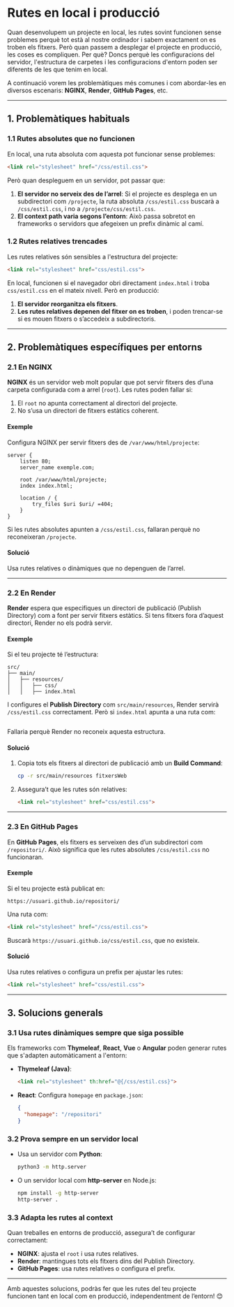 # **Rutes en local i producció**

Quan desenvolupem un projecte en local, les rutes sovint funcionen sense problemes perquè tot està al nostre ordinador i sabem exactament on es troben els fitxers. Però quan passem a desplegar el projecte en producció, les coses es compliquen. Per què? Doncs perquè les configuracions del servidor, l'estructura de carpetes i les configuracions d'entorn poden ser diferents de les que tenim en local.

A continuació vorem les problemàtiques més comunes i com abordar-les en diversos escenaris: **NGINX**, **Render**, **GitHub Pages**, etc.

---

## **1. Problemàtiques habituals**

### **1.1 Rutes absolutes que no funcionen**
En local, una ruta absoluta com aquesta pot funcionar sense problemes:
```html
<link rel="stylesheet" href="/css/estil.css">
```
Però quan despleguem en un servidor, pot passar que:
1. **El servidor no serveix des de l’arrel**: Si el projecte es desplega en un subdirectori com `/projecte`, la ruta absoluta `/css/estil.css` buscarà a `/css/estil.css`, i no a `/projecte/css/estil.css`.
2. **El context path varia segons l’entorn**: Això passa sobretot en frameworks o servidors que afegeixen un prefix dinàmic al camí.

### **1.2 Rutes relatives trencades**
Les rutes relatives són sensibles a l'estructura del projecte:
```html
<link rel="stylesheet" href="css/estil.css">
```
En local, funcionen si el navegador obri directament `index.html` i troba `css/estil.css` en el mateix nivell. Però en producció:
1. **El servidor reorganitza els fitxers**.
2. **Les rutes relatives depenen del fitxer on es troben**, i poden trencar-se si es mouen fitxers o s’accedeix a subdirectoris.

---

## **2. Problemàtiques específiques per entorns**

### **2.1 En NGINX**
**NGINX** és un servidor web molt popular que pot servir fitxers des d’una carpeta configurada com a arrel (`root`). Les rutes poden fallar si:
1. El `root` no apunta correctament al directori del projecte.
2. No s’usa un directori de fitxers estàtics coherent.

#### **Exemple**
Configura NGINX per servir fitxers des de `/var/www/html/projecte`:
```nginx
server {
    listen 80;
    server_name exemple.com;

    root /var/www/html/projecte;
    index index.html;

    location / {
        try_files $uri $uri/ =404;
    }
}
```
Si les rutes absolutes apunten a `/css/estil.css`, fallaran perquè no reconeixeran `/projecte`.

#### **Solució**
Usa rutes relatives o dinàmiques que no depenguen de l’arrel.

---

### **2.2 En Render**
**Render** espera que especifiques un directori de publicació (Publish Directory) com a font per servir fitxers estàtics. Si tens fitxers fora d’aquest directori, Render no els podrà servir.

#### **Exemple**
Si el teu projecte té l’estructura:
```
src/
├── main/
│   ├── resources/
│   │   ├── css/
│   │   ├── index.html
```
I configures el **Publish Directory** com `src/main/resources`, Render servirà `/css/estil.css` correctament. Però si `index.html` apunta a una ruta com:
```html
```
Fallaria perquè Render no reconeix aquesta estructura.

#### **Solució**
1. Copia tots els fitxers al directori de publicació amb un **Build Command**:
   ```bash
   cp -r src/main/resources fitxersWeb
   ```
2. Assegura’t que les rutes són relatives:
   ```html
   <link rel="stylesheet" href="css/estil.css">
   ```

---

### **2.3 En GitHub Pages**
En **GitHub Pages**, els fitxers es serveixen des d’un subdirectori com `/repositori/`. Això significa que les rutes absolutes `/css/estil.css` no funcionaran.

#### **Exemple**
Si el teu projecte està publicat en:
```
https://usuari.github.io/repositori/
```
Una ruta com:
```html
<link rel="stylesheet" href="/css/estil.css">
```
Buscarà `https://usuari.github.io/css/estil.css`, que no existeix.

#### **Solució**
Usa rutes relatives o configura un prefix per ajustar les rutes:
```html
<link rel="stylesheet" href="css/estil.css">
```

---

## **3. Solucions generals**

### **3.1 Usa rutes dinàmiques sempre que siga possible**
Els frameworks com **Thymeleaf**, **React**, **Vue** o **Angular** poden generar rutes que s'adapten automàticament a l'entorn:
- **Thymeleaf (Java)**:
  ```html
  <link rel="stylesheet" th:href="@{/css/estil.css}">
  ```
- **React**:
  Configura `homepage` en `package.json`:
  ```json
  {
    "homepage": "/repositori"
  }
  ```

### **3.2 Prova sempre en un servidor local**
- Usa un servidor com **Python**:
  ```bash
  python3 -m http.server
  ```
- O un servidor local com **http-server** en Node.js:
  ```bash
  npm install -g http-server
  http-server .
  ```

### **3.3 Adapta les rutes al context**
Quan treballes en entorns de producció, assegura’t de configurar correctament:
- **NGINX**: ajusta el `root` i usa rutes relatives.
- **Render**: mantingues tots els fitxers dins del Publish Directory.
- **GitHub Pages**: usa rutes relatives o configura el prefix.

---

Amb aquestes solucions, podràs fer que les rutes del teu projecte funcionen tant en local com en producció, independentment de l’entorn! 😊